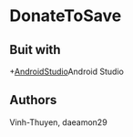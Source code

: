 # DonateToSave

## Buit with

  +[AndroidStudio](https://developer.android.com/studio/)Android Studio

## Authors
Vinh-Thuyen, daeamon29
